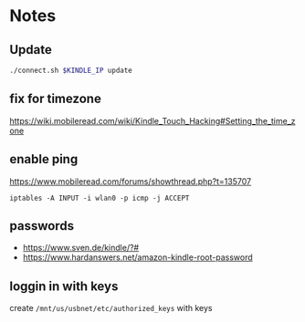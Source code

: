 # Notes

## Update

```sh
./connect.sh $KINDLE_IP update
```

## fix for timezone
https://wiki.mobileread.com/wiki/Kindle_Touch_Hacking#Setting_the_time_zone


## enable ping

https://www.mobileread.com/forums/showthread.php?t=135707

```
iptables -A INPUT -i wlan0 -p icmp -j ACCEPT
```


## passwords

* https://www.sven.de/kindle/?#
* https://www.hardanswers.net/amazon-kindle-root-password


## loggin in with keys

create `/mnt/us/usbnet/etc/authorized_keys` with keys
